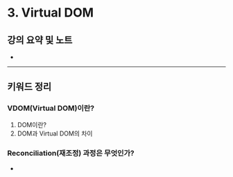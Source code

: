 # 3. Virtual DOM

## 강의 요약 및 노트

- 

---

## 키워드 정리

### VDOM(Virtual DOM)이란?
1. DOM이란?
2. DOM과 Virtual DOM의 차이

### Reconciliation(재조정) 과정은 무엇인가?
- 
